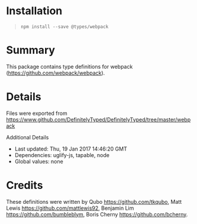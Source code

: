 # Installation
> `npm install --save @types/webpack`

# Summary
This package contains type definitions for webpack (https://github.com/webpack/webpack).

# Details
Files were exported from https://www.github.com/DefinitelyTyped/DefinitelyTyped/tree/master/webpack

Additional Details
 * Last updated: Thu, 19 Jan 2017 14:46:20 GMT
 * Dependencies: uglify-js, tapable, node
 * Global values: none

# Credits
These definitions were written by Qubo <https://github.com/tkqubo>, Matt Lewis <https://github.com/mattlewis92>, Benjamin Lim <https://github.com/bumbleblym>, Boris Cherny <https://github.com/bcherny>.
